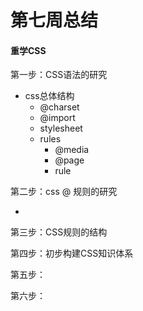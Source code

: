 # 第七周总结

















#### 重学CSS

第一步：CSS语法的研究

- css总体结构
  - @charset
  - @import
  - stylesheet
  - rules
    - @media
    - @page
    - rule

第二步：css @ 规则的研究

- 

第三步：CSS规则的结构

第四步：初步构建CSS知识体系

第五步：

第六步：